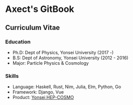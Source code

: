 # Axect's GitBook

## Curriculum Vitae

### Education

* Ph.D: Dept of Physics, Yonsei University (2017 -)
* B.S: Dept of Astronomy, Yonsei University (2012 - 2016)
* Major: Particle Physics & Cosmology

### Skills

* Language: Haskell, Rust, Nim, Julia, Elm, Python, Go
* Framework: Django, Vue
* Product: [Yonsei HEP-COSMO](http://nexus.yonsei.ac.kr)
